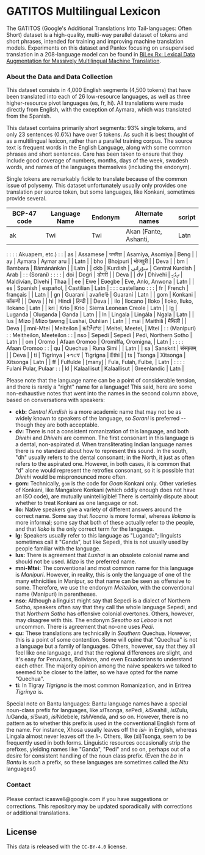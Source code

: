 # GATITOS Multilingual Lexicon

The GATITOS (Google's Additional Translations Into Tail-languages: Often Short)
dataset is a high-quality, multi-way parallel dataset of tokens and short
phrases, intended for training and improving machine translation models. Experiments on this dataset and Panlex focusing on unsupervised translation in a 208-language model can be found in [BiLex Rx: Lexical Data Augmentation for Massively Multilingual Machine Translation](https://arxiv.org/pdf/2303.15265.pdf).

### About the Data and Data Collection

This dataset consists in 4,000 English segments (4,500 tokens) that have been
translated into each of 26 low-resource languages, as well as three
higher-resource pivot languages (es, fr, hi). All translations were made
directly from English, with the exception of Aymara, which was translated from
the Spanish.

This dataset contains primarily short segments: 93% single tokens, and only 23
sentences (0.6%) have over 5 tokens. As such it is best thought of as a
multilingual lexicon, rather than a parallel training corpus. The source text is
frequent words in the English Language, along with some common phrases and short
sentences. Care has been taken to ensure that they include good coverage of
numbers, months, days of the week, swadesh words, and names of the languages
themselves (including the endonym).

Single tokens are remarkably fickle to translate because of the common issue of
polysemy. This dataset unfortunately usually only provides one translation per
source token, but some languages, like Konkani, sometimes provide several.

| BCP-47 code | Language Name | Endonym      | Alternate names       | script |
| ----------- | ------------- | ------------ | --------------------- | ------ |
| ak          | Twi           | Twi          | Akan (Fante, Ashanti, | Latn   |
:             :               :              : Akuapem, etc.)        :        :
| as          | Assamese      | অসমীয়া      | Asamiya, Asomiya      | Beng   |
| ay          | Aymara        | Aymar aru    |                       | Latn   |
| bho         | Bhojpuri      | भोजपुरी      |                       | Deva   |
| bm          | Bambara       | Bámánánkán   |                       | Latn   |
| ckb         | Kurdish       | سۆرانی       | Central Kurdish       | Arab   |
:             : (Sorani)      :              :                       :        :
| doi         | Dogri         | डोगरी        |                       | Deva   |
| dv          | Dhivehi       | ދިވެހި       | Maldivian, Divehi     | Thaa   |
| ee          | Ewe           | Eʋegbe       | Eve, Anlo, Anwona     | Latn   |
| es          | Spanish       | español,     | Castilian             | Latn   |
:             :               : castellano   :                       :        :
| fr          | French        | français     |                       | Latn   |
| gn          | Guarani       | avañeʼẽ      | Guaraní               | Latn   |
| gom         | Konkani       | कोंकणी       |                       | Deva   |
| hi          | Hindi         | हिन्दी       |                       | Deva   |
| ilo         | Ilocano       | Iloko        | Iloko, Iluko, Ilokano | Latn   |
| kri         | Krio          | Krio         | Sierra Leonean Creole | Latn   |
| lg          | Luganda       | Oluganda     | Ganda                 | Latn   |
| ln          | Lingala       | Lingála      | Ngala                 | Latn   |
| lus         | Mizo          | Mizo ṭawng   | Lushai, Duhlian       | Latn   |
| mai         | Maithili      | मैथिली       |                       | Deva   |
| mni-Mtei    | Meiteilon     | ꯃꯤꯇꯩꯂꯣꯟ      | Meitei, Meetei,       | Mtei   |
:             : (Manipuri)    :              : Meitheilon, Meeteilon :        :
| nso         | Sepedi        | Sepedi       | Pedi, Northern Sotho  | Latn   |
| om          | Oromo         | Afaan Oromoo | Oromiffa, Oromigna,   | Latn   |
:             :               :              : Afaan Oromoo          :        :
| qu          | Quechua       | Runa Simi    |                       | Latn   |
| sa          | Sanskrit      | संस्कृतम्    |                       | Deva   |
| ti          | Tigrinya      | ትግርኛ         | Tigrigna              | Ethi   |
| ts          | Tsonga        | Xitsonga     | Xitsonga              | Latn   |
| ff          | Fulfulde      | [many]       | Fula, Fulah, Fulbe,   | Latn   |
:             :               :              : Fulani Pular, Pulaar  :        :
| kl          | Kalaallisut   | Kalaallisut  | Greenlandic           | Latn   |

Please note that the language name can be a point of considerable tension, and
there is rarely a "right" name for a language! This said, here are some
non-exhaustive notes that went into the names in the second column above, based
on conversations with speakers:

*   **ckb:** *Central Kurdish* is a more academic name that may not be as widely
    known to speakers of the language, so *Sorani* is preferred -- though they
    are both acceptable.
*   **dv:** There is not a consistent romanization of this language, and both
    *Divehi* and *Dhivehi* are common. The first consonant in this language is a
    dental, non-aspirated *d*. When transliterating Indian language names there is
    no standard about how to represent this sound. In the south, "dh" usually
    refers to the dental consonant; in the North, it just as often refers to the
    aspirated one. However, in both cases, it is common that "d" alone would
    represent the retroflex consonant, so it is possible that *Divehi* would be
    mispronounced more often.
*   **gom:** Technically, `gom` is the code for *Goan* Konkani only. Other
    varieties of Konkani, like Mangalore Konkani (which oddly enough does not
    have an ISO code), are mutually unintelligible! There is certainly dispute
    about whether to treat Konkani as one language or not.
*   **ilo:** Native speakers give a variety of different answers around the
    correct name. Some say that *Ilocano* is more formal, whereas *Ilokano* is
    more informal; some say that both of these actually refer to the people, and
    that *Iloko* is the only correct term for the language.
*   **lg:** Speakers usually refer to this language as "Luganda"; linguists sometimes call it
    "Ganda", but like Sepedi, this is not usually used by people
    familiar with the language.
*   **lus:** There is agreement that *Lushai* is an obsolete colonial name and
    should not be used. *Mizo* is the preferred name.
*   **mni-Mtei:** The conventional and most common name for this language is
    *Manipuri*. However, in reality, this is only the language of one of the
    many ethnicities in Manipur, so that name can be seen as offensive to some.
    Therefore, we use the endonym *Meiteilon*, with the conventional name
    (Manipuri) in parentheses.
*   **nso:** Although a linguist might say that Sepedi is a dialect of Northern
    Sotho, speakers often say that they call the whole language Sepedi, and that
    *Northern Sotho* has offensive colonial overtones. Others, however, may
    disagree with this. The endonym *Sesotho sa Leboa* is not uncommon. There is
    agreement that no-one uses *Pedi*.
*   **qu:** These translations are technically in *Southern* Quechua. However,
    this is a point of some contention. Some will opine that "Quechua" is not a
    language but a family of languages. Others, however, say that they all feel
    like one language, and that the regional differences are slight, and it's
    easy for Peruvians, Bolivians, and even Ecuadorians to understand each
    other. The majority opinion among the naive speakers we talked to seemed to
    be closer to the latter, so we have opted for the name "Quechua".
*   **ti:** In Tigray *Tigrigna* is the most common Romanization, and in Eritrea
    *Tigrinya* is.

Special note on Bantu languages: Bantu language names have a special noun-class
prefix for languages, like <i>xi</i>Tsonga, <i>se</i>Pedi, <i>ki</i>Swahili, <i>isi</i>Zulu,
<i>lu</i>Ganda, <i>si</i>Swati, <i>isi</i>Ndebele, <i>tshi</i>Venda, and so on. However, there is no
pattern as to whether this prefix is used in the conventional English form of
the name. For instance, Xhosa usually leaves off the <i>isi-</i> in English, whereas
Lingala almost never leaves off the <i>li-</i>. Others, like (xi)Tsonga, seem to be
frequently used in both forms. Linguistic resources occasionally strip the
prefixes, yielding names like "Ganda", "Pedi" and so on, perhaps out of a desire
for consistent handling of the noun class prefix. (Even the *ba* in *Bantu* is
such a prefix, so these languages are sometimes called the *Ntu* languages!)


### Contact

Please contact icaswell꩜google.com if you have suggestions or corrections. This
repository may be updated sporadically with corrections or additional
translations.

## License

This data is released with the `CC-BY-4.0` license.